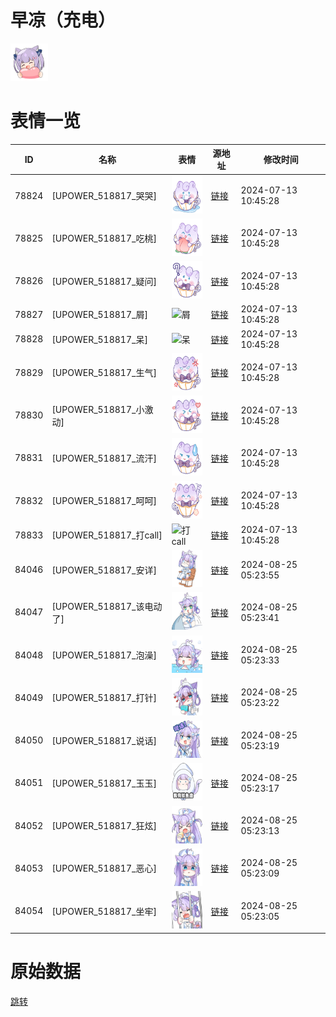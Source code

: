 # 早凉（充电）

<img src="./cover.png" height="60" alt="cover" />

# 表情一览

|ID|名称|表情|源地址|修改时间|
|----|----|----|----|----|
|78824|[UPOWER_518817_哭哭]|<img src="./pic/078824_%5BUPOWER_518817_哭哭%5D.png" height="60" alt="哭哭"/>|[链接](https://i0.hdslb.com/bfs/garb/b556b4376e9f772ea6aa20ace1d9748e02bd46d9.png)|2024-07-13 10:45:28|
|78825|[UPOWER_518817_吃桃]|<img src="./pic/078825_%5BUPOWER_518817_吃桃%5D.png" height="60" alt="吃桃"/>|[链接](https://i0.hdslb.com/bfs/garb/40db5fda3eb243fc9c1ff8e53b76ef9d88bd727e.png)|2024-07-13 10:45:28|
|78826|[UPOWER_518817_疑问]|<img src="./pic/078826_%5BUPOWER_518817_疑问%5D.png" height="60" alt="疑问"/>|[链接](https://i0.hdslb.com/bfs/garb/e6036e73fdc1cbbdb365abb9243600e23a4287b9.png)|2024-07-13 10:45:28|
|78827|[UPOWER_518817_屑]|<img src="./pic/078827_%5BUPOWER_518817_屑%5D.png" height="60" alt="屑"/>|[链接](https://i0.hdslb.com/bfs/garb/39b128568a44d13c703b1b17590b59c43bc46534.png)|2024-07-13 10:45:28|
|78828|[UPOWER_518817_呆]|<img src="./pic/078828_%5BUPOWER_518817_呆%5D.png" height="60" alt="呆"/>|[链接](https://i0.hdslb.com/bfs/garb/660c019ab09d3c7a8df0199614f78c8af7b5cb2d.png)|2024-07-13 10:45:28|
|78829|[UPOWER_518817_生气]|<img src="./pic/078829_%5BUPOWER_518817_生气%5D.png" height="60" alt="生气"/>|[链接](https://i0.hdslb.com/bfs/garb/9478262cc1bec5e18e25e0cb673f2be78ea2e7c4.png)|2024-07-13 10:45:28|
|78830|[UPOWER_518817_小激动]|<img src="./pic/078830_%5BUPOWER_518817_小激动%5D.png" height="60" alt="小激动"/>|[链接](https://i0.hdslb.com/bfs/garb/22f9c02a6d45a1f38e5b70946c48747bb440dd9a.png)|2024-07-13 10:45:28|
|78831|[UPOWER_518817_流汗]|<img src="./pic/078831_%5BUPOWER_518817_流汗%5D.png" height="60" alt="流汗"/>|[链接](https://i0.hdslb.com/bfs/garb/feec9d638ba97fe0806244d8d4360ea601f9a270.png)|2024-07-13 10:45:28|
|78832|[UPOWER_518817_呵呵]|<img src="./pic/078832_%5BUPOWER_518817_呵呵%5D.png" height="60" alt="呵呵"/>|[链接](https://i0.hdslb.com/bfs/garb/0c714a4b22590737f6db3ec04eeab3d0a6b87d97.png)|2024-07-13 10:45:28|
|78833|[UPOWER_518817_打call]|<img src="./pic/078833_%5BUPOWER_518817_打call%5D.png" height="60" alt="打call"/>|[链接](https://i0.hdslb.com/bfs/garb/55503930bc51a92a56983026923d3c38cafcfa4a.png)|2024-07-13 10:45:28|
|84046|[UPOWER_518817_安详]|<img src="./pic/084046_%5BUPOWER_518817_安详%5D.png" height="60" alt="安详"/>|[链接](https://i0.hdslb.com/bfs/garb/defd5c2190602735b7b5b31c2694792df7adf2b2.png)|2024-08-25 05:23:55|
|84047|[UPOWER_518817_该电动了]|<img src="./pic/084047_%5BUPOWER_518817_该电动了%5D.png" height="60" alt="该电动了"/>|[链接](https://i0.hdslb.com/bfs/garb/afa44844f8924e81dda21307d61c699bfe41a17d.png)|2024-08-25 05:23:41|
|84048|[UPOWER_518817_泡澡]|<img src="./pic/084048_%5BUPOWER_518817_泡澡%5D.png" height="60" alt="泡澡"/>|[链接](https://i0.hdslb.com/bfs/garb/e265a3ec0b18b13b0ccdca0dd380aa5766529b42.png)|2024-08-25 05:23:33|
|84049|[UPOWER_518817_打针]|<img src="./pic/084049_%5BUPOWER_518817_打针%5D.png" height="60" alt="打针"/>|[链接](https://i0.hdslb.com/bfs/garb/9bd9a32ab4099bebb933bde0af685dd597a547f0.png)|2024-08-25 05:23:22|
|84050|[UPOWER_518817_说话]|<img src="./pic/084050_%5BUPOWER_518817_说话%5D.png" height="60" alt="说话"/>|[链接](https://i0.hdslb.com/bfs/garb/93bfcf3444d8e53def91f2ddbe83477561f873f2.png)|2024-08-25 05:23:19|
|84051|[UPOWER_518817_玉玉]|<img src="./pic/084051_%5BUPOWER_518817_玉玉%5D.png" height="60" alt="玉玉"/>|[链接](https://i0.hdslb.com/bfs/garb/0a50e348db31192a1554b2d4b3ce5927f28fb151.png)|2024-08-25 05:23:17|
|84052|[UPOWER_518817_狂炫]|<img src="./pic/084052_%5BUPOWER_518817_狂炫%5D.png" height="60" alt="狂炫"/>|[链接](https://i0.hdslb.com/bfs/garb/e0b5c3ede7a8fe9cb2b8feaf676bb0b3b25746db.png)|2024-08-25 05:23:13|
|84053|[UPOWER_518817_恶心]|<img src="./pic/084053_%5BUPOWER_518817_恶心%5D.png" height="60" alt="恶心"/>|[链接](https://i0.hdslb.com/bfs/garb/54f9f717f97be67d8c88bc7f664bccb2891f97a2.png)|2024-08-25 05:23:09|
|84054|[UPOWER_518817_坐牢]|<img src="./pic/084054_%5BUPOWER_518817_坐牢%5D.png" height="60" alt="坐牢"/>|[链接](https://i0.hdslb.com/bfs/garb/566a255ea126dfa52b8edad9883f83ff8a825ca3.png)|2024-08-25 05:23:05|

# 原始数据

[跳转](./raw.json)

